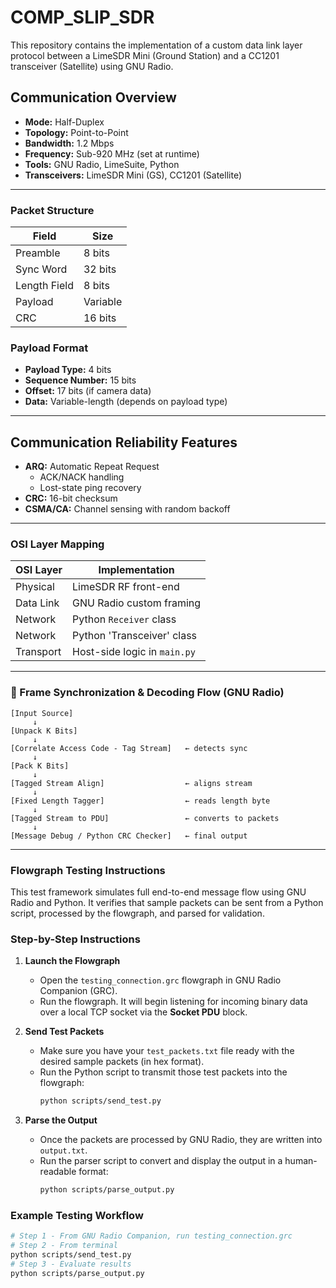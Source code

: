 # COMP_SLIP_SDR

This repository contains the implementation of a custom data link layer protocol between a LimeSDR Mini (Ground Station) and a CC1201 transceiver (Satellite) using GNU Radio.

## Communication Overview

- **Mode:** Half-Duplex
- **Topology:** Point-to-Point
- **Bandwidth:** 1.2 Mbps
- **Frequency:** Sub-920 MHz (set at runtime)
- **Tools:** GNU Radio, LimeSuite, Python
- **Transceivers:** LimeSDR Mini (GS), CC1201 (Satellite)

---

### Packet Structure

| Field         | Size      |
|---------------|-----------|
| Preamble      | 8 bits    |
| Sync Word     | 32 bits   |
| Length Field  | 8 bits    |
| Payload       | Variable  |
| CRC           | 16 bits   |

### Payload Format

- **Payload Type:** 4 bits
- **Sequence Number:** 15 bits
- **Offset:** 17 bits (if camera data)
- **Data:** Variable-length (depends on payload type)

---

## Communication Reliability Features

- **ARQ:** Automatic Repeat Request  
  - ACK/NACK handling  
  - Lost-state ping recovery
- **CRC:** 16-bit checksum
- **CSMA/CA:** Channel sensing with random backoff

---

### OSI Layer Mapping

| OSI Layer     | Implementation                   |
|---------------|----------------------------------|
| Physical      | LimeSDR RF front-end             |
| Data Link     | GNU Radio custom framing         |
| Network       | Python `Receiver` class          |
| Network       | Python 'Transceiver' class       |
| Transport     | Host-side logic in `main.py`     |

---

### 📡 Frame Synchronization & Decoding Flow (GNU Radio)

```text
[Input Source]
     ↓
[Unpack K Bits]
     ↓
[Correlate Access Code - Tag Stream]   ← detects sync
     ↓
[Pack K Bits]
     ↓
[Tagged Stream Align]                  ← aligns stream
     ↓
[Fixed Length Tagger]                  ← reads length byte
     ↓
[Tagged Stream to PDU]                 ← converts to packets
     ↓
[Message Debug / Python CRC Checker]   ← final output
```

---

### Flowgraph Testing Instructions

This test framework simulates full end-to-end message flow using GNU Radio and Python. It verifies that sample packets can be sent from a Python script, processed by the flowgraph, and parsed for validation.

### Step-by-Step Instructions

1. **Launch the Flowgraph**
   - Open the `testing_connection.grc` flowgraph in GNU Radio Companion (GRC).
   - Run the flowgraph. It will begin listening for incoming binary data over a local TCP socket via the **Socket PDU** block.

2. **Send Test Packets**
   - Make sure you have your `test_packets.txt` file ready with the desired sample packets (in hex format).
   - Run the Python script to transmit those test packets into the flowgraph:
     ```bash
     python scripts/send_test.py
     ```

3. **Parse the Output**
   - Once the packets are processed by GNU Radio, they are written into `output.txt`.
   - Run the parser script to convert and display the output in a human-readable format:
     ```bash
     python scripts/parse_output.py
     ```

### Example Testing Workflow

```bash
# Step 1 - From GNU Radio Companion, run testing_connection.grc
# Step 2 - From terminal
python scripts/send_test.py
# Step 3 - Evaluate results
python scripts/parse_output.py


